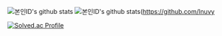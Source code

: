 
![본인ID's github stats](https://github-readme-stats.vercel.app/api?username=lnuvy&show_icons=true)
![본인ID's github stats](https://github-readme-stats.vercel.app/api/top-langs/?username=lnuvy&show_icons=true&hide_border=true&title_color=004386&icon_color=004386&layout=compact)(https://github.com/lnuvy

[![Solved.ac Profile](http://mazassumnida.wtf/api/v2/generate_badge?boj=hangeulgod)](https://solved.ac/hangeulgod/)

<!--
**lnuvy/lnuvy** is a ✨ _special_ ✨ repository because its `README.md` (this file) appears on your GitHub profile.

Here are some ideas to get you started:

- 🔭 I’m currently working on ...
- 🌱 I’m currently learning ...
- 👯 I’m looking to collaborate on ...
- 🤔 I’m looking for help with ...
- 💬 Ask me about ...
- 📫 How to reach me: ...
- 😄 Pronouns: ...
- ⚡ Fun fact: ...
-->
